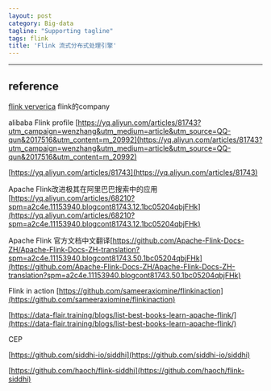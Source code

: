 ```yaml
---
layout: post
category: Big-data
tagline: "Supporting tagline"
tags: flink
title: 'Flink 流式分布式处理引擎'
---
```


---


<!--more-->






## reference

[flink ververica](https://www.ververica.com) flink的company

alibaba Flink profile [https://yq.aliyun.com/articles/81743?utm_campaign=wenzhang&utm_medium=article&utm_source=QQ-qun&2017516&utm_content=m_20992](https://yq.aliyun.com/articles/81743?utm_campaign=wenzhang&utm_medium=article&utm_source=QQ-qun&2017516&utm_content=m_20992)

[https://yq.aliyun.com/articles/81743](https://yq.aliyun.com/articles/81743)

Apache Flink改进极其在阿里巴巴搜索中的应用 [https://yq.aliyun.com/articles/68210?spm=a2c4e.11153940.blogcont81743.12.1bc05204qbjFHk](https://yq.aliyun.com/articles/68210?spm=a2c4e.11153940.blogcont81743.12.1bc05204qbjFHk)

Apache Flink 官方文档中文翻译[https://github.com/Apache-Flink-Docs-ZH/Apache-Flink-Docs-ZH-translation?spm=a2c4e.11153940.blogcont81743.50.1bc05204qbjFHk](https://github.com/Apache-Flink-Docs-ZH/Apache-Flink-Docs-ZH-translation?spm=a2c4e.11153940.blogcont81743.50.1bc05204qbjFHk)

Flink in action [https://github.com/sameeraxiomine/flinkinaction](https://github.com/sameeraxiomine/flinkinaction)

[https://data-flair.training/blogs/list-best-books-learn-apache-flink/](https://data-flair.training/blogs/list-best-books-learn-apache-flink/)

CEP

[https://github.com/siddhi-io/siddhi](https://github.com/siddhi-io/siddhi)

[https://github.com/haoch/flink-siddhi](https://github.com/haoch/flink-siddhi)
